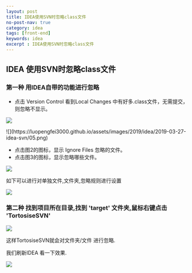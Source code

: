 ```yaml
---
layout: post
title: IDEA使用SVN时忽略class文件
no-post-nav: true
category: idea
tags: [front-end]
keywords: idea
excerpt : IDEA使用SVN时忽略class文件
---
```


## IDEA 使用SVN时忽略class文件

### 第一种 用IDEA自带的功能进行忽略

- 点击 Version Control 看到Local Changes 中有好多.class文件，无需提交，则忽略不显示。

![](https://luopengfei3000.github.io/assets/images/2019/idea/2019-03-27-idea-svn/05.png)

<div align=left>![](https://luopengfei3000.github.io/assets/images/2019/idea/2019-03-27-idea-svn/05.png)</div>

- 点击图2的图标，显示 Ignore Files 忽略的文件。
- 点击图3的图标，显示忽略哪些文件。

![](https://luopengfei3000.github.io/assets/images/2019/idea/2019-03-27-idea-svn/01.png)

如下可以进行对单独文件,文件夹,忽略规则进行设置 

![](https://luopengfei3000.github.io/assets/images/2019/idea/2019-03-27-idea-svn/02.png)

### 第二种 找到项目所在目录,找到 'target' 文件夹,鼠标右键点击 'TortosiseSVN'
 
![](https://luopengfei3000.github.io/assets/images/2019/idea/2019-03-27-idea-svn/04.png)

这样TortosiseSVN就会对文件夹/文件 进行忽略. 

我们刷新IDEA 看一下效果. 

![](https://luopengfei3000.github.io/assets/images/2019/idea/2019-03-27-idea-svn/03.png)


